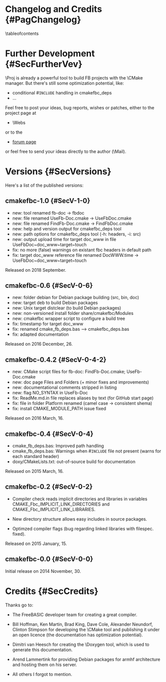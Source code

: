 Changelog and Credits {#PagChangelog}
=====================
\tableofcontents


# Further Development {#SecFurtherVev}

\Proj is already a powerful tool to build FB projects with the \CMake
manager. But there's still some optimization potential, like:

- conditional #`INCLUDE` handling in cmakefbc_deps
- ...

Feel free to post your ideas, bug reports, wishes or patches, either
to the project page at

- \Webs

or to the

- [forum page](http://www.freebasic.net/forum/viewtopic.php?p=203093)

or feel free to send your ideas directly to the author (\Mail).


# Versions  {#SecVersions}

Here's a list of the published versions:

## cmakefbc-1.0 {#SecV-1-0}

- new: tool renamed fb-doc -> fbdoc
- new: file renamed UseFb-Doc.cmake -> UseFbDoc.cmake
- new: file renamed FindFb-Doc.cmake -> FindFbDoc.cmake
- new: help and version output for cmakefbc_deps tool
- new: path options for cmakefbc_deps tool (-h: headers, -i: src)
- new: output upload time for target doc_www in file UseFbDoc~doc_www~target~touch
- fix: no more (false) warnings on existant fbc headers in default path
- fix: target doc_www reference file renamed DocWWW.time -> UseFbDoc~doc_www~target~touch

Released on 2018 September.


## cmakefbc-0.6 {#SecV-0-6}

- new: folder debian for Debian package building (src, bin, doc)
- new: target deb to build Debian packages
- new: Unix target distclear (to build Debian packages)
- new: non-versioned install folder share/cmakefbc/Modules
- new: cmakefbc wrapper script to configure a build tree
- fix: timestamp for target doc_www
- fix: renamed cmake_fb_deps.bas --> cmakefbc_deps.bas
- fix: adapted documentation

Released on 2016 December, 26.


## cmakefbc-0.4.2 {#SecV-0-4-2}

- new: CMake script files for fb-doc: FindFb-Doc.cmake; UseFb-Doc.cmake
- new: doc page Files and Folders (+ minor fixes and improvements)
- new: documentational comments stripped in listing
- new: flag NO_SYNTAX in UseFb-Doc
- fix: ReadMe.md.in file replaces aliases by text (for GitHub start page)
- fix: file in folder Platform renamed (camel case -> consistent shema)
- fix: install CMAKE_MODULE_PATH issue fixed

Released on 2016 March, 16.


## cmakefbc-0.4 {#SecV-0-4}

- cmake_fb_deps.bas: Improved path handling
- cmake_fb_deps.bas: Warnings when #`INCLUDE` file not present (warns for each standard header)
- doxy/CMakeLists.txt: out-of-source build for documentation

Released on 2015 March, 16.


## cmakefbc-0.2 {#SecV-0-2}

- Compiler check reads implicit directories and libraries in variables CMAKE_Fbc_IMPLICIT_LINK_DIRECTORIES and CMAKE_Fbc_IMPLICIT_LINK_LIBRARIES.

- New directory structure allows easy includes in source packages.

- Optimzed compiler flags (bug regarding linked libraries with filespec. fixed).

Released on 2015 January, 15.


## cmakefbc-0.0 {#SecV-0-0}

Initial release on 2014 November, 30.



# Credits {#SecCredits}

Thanks go to:

- The FreeBASIC developer team for creating a great compiler.

- Bill Hoffman, Ken Martin, Brad King, Dave Cole, Alexander Neundorf,
  Clinton Stimpson for developing the \CMake tool and publishing it
  under an open licence (the documentation has optimization
  potential).

- Dimitri van Heesch for creating the \Doxygen tool, which is used to
  generate this documentation.

- Arend Lammertink for providing Debian packages for armhf architecture
  and hosting them on his server.

- All others I forgot to mention.

